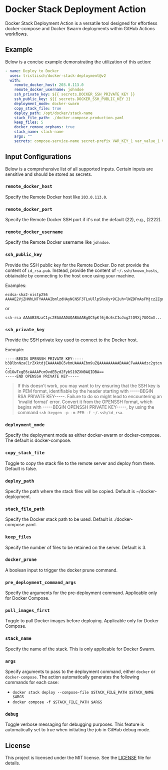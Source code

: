 # Docker Stack Deployment Action

Docker Stack Deployment Action is a versatile tool designed for effortless docker-compose and Docker Swarm deployments within GitHub Actions workflows.

## Example

Below is a concise example demonstrating the utilization of this action:

```yaml
- name: Deploy to Docker
  uses: tristiisch/docker-stack-deployment@v2
  with:
    remote_docker_host: 203.0.113.0
    remote_docker_username: johndoe
    ssh_private_key: ${{ secrets.DOCKER_SSH_PRIVATE_KEY }}
    ssh_public_key: ${{ secrets.DOCKER_SSH_PUBLIC_KEY }}
    deployment_mode: docker-swarm
    copy_stack_file: true
    deploy_path: /opt/docker/stack-name
    stack_file_path: ./docker-compose.production.yaml
    keep_files: 5
    docker_remove_orphans: true
    stack_name: stack-name
    args: ""
    secrets: compose-service-name secret-prefix VAR_KEY_1 var_value_1 VAR_KEY_2 var_value_2
```

## Input Configurations

Below is a comprehensive list of all supported inputs. Certain inputs are sensitive and should be stored as secrets.

### `remote_docker_host`

Specify the Remote Docker host like `203.0.113.0`.

### `remote_docker_port`

Specify the Remote Docker SSH port if it's not the default (22), e.g., (2222).

### `remote_docker_username`

Specify the Remote Docker username like `johndoe`.

### `ssh_public_key`

Provide the SSH public key for the Remote Docker. Do not provide the content of `id_rsa.pub`. Instead, provide the content of `~/.ssh/known_hosts`, obtainable by connecting to the host once using your machine.

Examples:
```
ecdsa-sha2-nistp256 AAAAE2VjZHNhLNTYAAAAIbmlzdHAyNCN5F3TLxUllpSRx8y+9C2uh+lWZDFmAsFMjcz2Zgq4d5F+oGicGaRk=
```
or
```
ssh-rsa AAAAB3NzaC1yc2EAAAADAQABAAABgQC5pKf6j0c6sCIoJxg2tO9Xj7UOCmX...
```

### `ssh_private_key`

Provide the SSH private key used to connect to the Docker host.

Exemple:
```
-----BEGIN OPENSSH PRIVATE KEY-----
b3BlbnNzaC1rZXktdjEAAAAABG5vbmUAAAAEbm9uZQAAAAAAAAABAAACFwAAAAdzc2gtcn
...
Cd1OwTxgE6cAAAAPcm9vdEBzd2FybS10ZXN0AQIDBA==
-----END OPENSSH PRIVATE KEY-----
```
> If this doesn't work, you may want to try ensuring that the SSH key is in PEM format, identifiable by the header starting with -----BEGIN RSA PRIVATE KEY-----. Failure to do so might lead to encountering an 'invalid format' error. Convert it from the OPENSSH format, which begins with -----BEGIN OPENSSH PRIVATE KEY-----, by using the command `ssh-keygen -p -m PEM -f ~/.ssh/id_rsa`.

### `deployment_mode`

Specify the deployment mode as either docker-swarm or docker-compose. The default is docker-compose.

### `copy_stack_file`

Toggle to copy the stack file to the remote server and deploy from there. Default is false.

### `deploy_path`

Specify the path where the stack files will be copied. Default is ~/docker-deployment.

### `stack_file_path`

Specify the Docker stack path to be used. Default is ./docker-compose.yaml.

### `keep_files`

Specify the number of files to be retained on the server. Default is 3.

### `docker_prune`

A boolean input to trigger the docker prune command.

### `pre_deployment_command_args`

Specify the arguments for the pre-deployment command. Applicable only for Docker Compose.

### `pull_images_first`

Toggle to pull Docker images before deploying. Applicable only for Docker Compose.

### `stack_name`

Specify the name of the stack. This is only applicable for Docker Swarm.

### `args`

Specify arguments to pass to the deployment command, either `docker` or `docker-compose`. The action automatically generates the following commands for each case:
- `docker stack deploy --compose-file $STACK_FILE_PATH $STACK_NAME $ARGS`
- `docker compose -f $STACK_FILE_PATH $ARGS`

### `debug`

Toggle verbose messaging for debugging purposes. This feature is automatically set to true when initiating the job in GitHub debug mode.

## License

This project is licensed under the MIT license. See the [LICENSE](LICENSE) file for details.
